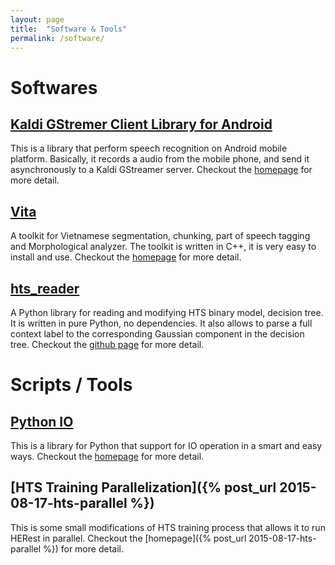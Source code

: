 ```yaml
---
layout: page
title:  "Software & Tools"
permalink: /software/
---
```

# Softwares #

## [Kaldi GStremer Client Library for Android](https://github.com/truongdq/kaldi-gstreamer-android-client) ##
This is a library that perform speech recognition on Android mobile platform. Basically, it records a audio from the mobile phone, and send it asynchronously to a Kaldi GStreamer server. Checkout the [homepage](https://github.com/truongdq/kaldi-gstreamer-android-client) for more detail.

## [Vita](http://www.truongdq.com/vita) ##
A toolkit for Vietnamese segmentation, chunking, part of speech tagging and Morphological analyzer. The toolkit is written in C++, it is very easy to install and use. Checkout the [homepage](http://www.truongdq.com/vita) for more detail.

## [hts_reader](https://github.com/truongdq/hts_reader) ##
A Python library for reading and modifying HTS binary model, decision tree. It is written in pure Python, no dependencies.
It also allows to parse a full context label to the corresponding Gaussian component in
the decision tree. Checkout the [github page](https://github.com/truongdq/hts_reader) for more detail.

# Scripts / Tools #

## [Python IO](http://github.com/truongdq/py_io) ##
This is a library for Python that support for IO operation in a smart and easy ways. Checkout the [homepage](https://github.com/truongdq/py_io) for more detail.

## [HTS Training Parallelization]({% post_url 2015-08-17-hts-parallel %}) ##
This is some small modifications of HTS training process that allows it to run HERest in parallel. Checkout the [homepage]({% post_url 2015-08-17-hts-parallel %}) for more detail.

